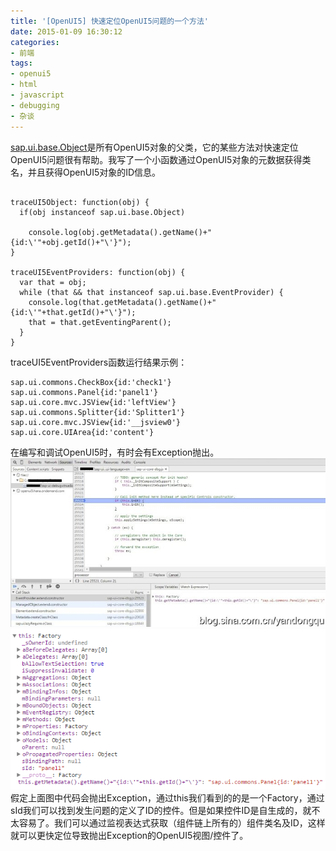 ```yaml
---
title: '[OpenUI5] 快速定位OpenUI5问题的一个方法'
date: 2015-01-09 16:30:12
categories: 
- 前端
tags: 
- openui5
- html
- javascript
- debugging
- 杂谈
---
```

[sap.ui.base.Object](https://openui5.hana.ondemand.com/docs/api/symbols/sap.ui.base.Object.html)是所有OpenUI5对象的父类，它的某些方法对快速定位OpenUI5问题很有帮助。我写了一个小函数通过OpenUI5对象的元数据获得类名，并且获得OpenUI5对象的ID信息。
```

traceUI5Object: function(obj) {
  if(obj instanceof sap.ui.base.Object)
  
    console.log(obj.getMetadata().getName()+"{id:\'"+obj.getId()+"\'}");
}

traceUI5EventProviders: function(obj) {
  var that = obj;
  while (that && that instanceof sap.ui.base.EventProvider) {
    console.log(that.getMetadata().getName()+"{id:\'"+that.getId()+"\'}");
    that = that.getEventingParent();
  }
}
```

traceUI5EventProviders函数运行结果示例： 
```
sap.ui.commons.CheckBox{id:'check1'}
sap.ui.commons.Panel{id:'panel1'}
sap.ui.core.mvc.JSView{id:'leftView'}
sap.ui.commons.Splitter{id:'Splitter1'}
sap.ui.core.mvc.JSView{id:'__jsview0'}
sap.ui.core.UIArea{id:'content'}
```
在编写和调试OpenUI5时，有时会有Exception抛出。
![[OpenUI5] 快速定位OpenUI5问题的一个方法](/images/2015/1/0026uWfMgy6P2PEiUCUdc.jpg)![[OpenUI5] 快速定位OpenUI5问题的一个方法](/images/2015/1/0026uWfMgy6P2PUDShsfa.png)
假定上面图中代码会抛出Exception，通过this我们看到的的是一个Factory，通过sId我们可以找到发生问题的定义了ID的控件。但是如果控件ID是自生成的，就不太容易了。我们可以通过监视表达式获取（组件链上所有的）组件类名及ID，这样就可以更快定位导致抛出Exception的OpenUI5视图/控件了。

